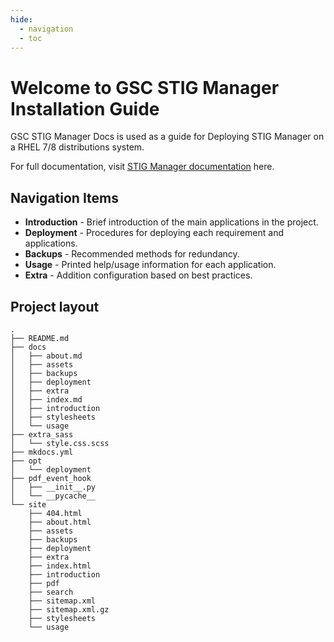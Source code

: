 ```yaml
---
hide:
  - navigation
  - toc
---
```


# Welcome to GSC STIG Manager Installation Guide

GSC STIG Manager Docs is used as a guide for Deploying STIG Manager on a RHEL 7/8 distributions system.

For full documentation, visit [STIG Manager documentation](https://stig-manager.readthedocs.io/en/latest/) here.

## Navigation Items
* **Introduction** - Brief introduction of the main applications in the project.
* **Deployment** - Procedures for deploying each requirement and applications.
* **Backups** - Recommended methods for redundancy.
* **Usage** - Printed help/usage information for each application.
* **Extra** - Addition configuration based on best practices.

## Project layout
    .
    ├── README.md
    ├── docs
    │   ├── about.md
    │   ├── assets
    │   ├── backups
    │   ├── deployment
    │   ├── extra
    │   ├── index.md
    │   ├── introduction
    │   ├── stylesheets
    │   └── usage
    ├── extra_sass
    │   └── style.css.scss
    ├── mkdocs.yml
    ├── opt
    │   └── deployment
    ├── pdf_event_hook
    │   ├── __init__.py
    │   └── __pycache__
    └── site
        ├── 404.html
        ├── about.html
        ├── assets
        ├── backups
        ├── deployment
        ├── extra
        ├── index.html
        ├── introduction
        ├── pdf
        ├── search
        ├── sitemap.xml
        ├── sitemap.xml.gz
        ├── stylesheets
        └── usage

